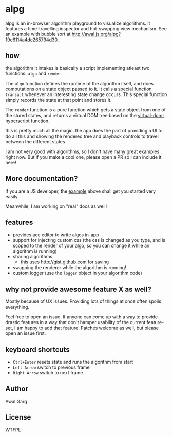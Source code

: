 # alpg

alpg is an in-browser algorithm playground to visualize algorithms. it features a time-travelling inspector and hot-swapping view mechanism.
See an example with bubble sort at http://awal.js.org/alpg?19e6114a4dc265794d30.

## how
the algorithm it intakes is basically a script implementing atleast two functions: `algo` and `render`.

The `algo` function defines the runtime of the algorithm itself, and does computations on a state object passed to it. It calls a special function `transact` whenever an interesting state change occurs. This special function simply records the state at that point and stores it.

The `render` function is a pure function which gets a state object from one of the stored states, and returns a virtual DOM tree based on the [virtual-dom-hyperscript] function.

this is pretty much all the magic. the app does the part of providing a UI to do all this and showing the rendered tree and playback controls to travel between the different states.

I am not very good with algorithms, so I don't have many great examples right now. But if you make a cool one, please open a PR so I can include it here!

[virtual-dom-hyperscript]: https://github.com/Matt-Esch/virtual-dom/tree/master/virtual-hyperscript#virtual-hyperscript

## More documentation?
If you are a JS developer, the [example](http://awal.js.org/alpg?19e6114a4dc265794d30) above shall get you started very easily.

Meanwhile, I am working on "real" docs as well!

## features

- provides ace editor to write algos in-app
- support for injecting custom css (the css is changed as you type, and is scoped to the render of your algo, so you can change it while an algorithm is running)
- sharing algorithms
	- this uses http://gist.github.com for saving
- swapping the renderer while the algorithm is running!
- custom logger (use the `logger` object in your algorithm code)

## why not provide awesome feature X as well?
Mostly because of UX issues. Providing lots of things at once often spoils everything.

Feel free to open an issue. If anyone can come up with a way to provide drastic features in a way that don't hamper usability of the current feature-set, I am happy to add that feature. Patches welcome as well, but please open an issue first.

## keyboard shortcuts

- `Ctrl+Enter` resets state and runs the algorithm from start
- `Left Arrow` switch to previous frame
- `Right Arrow` switch to next frame

## Author
Awal Garg

## License
WTFPL
